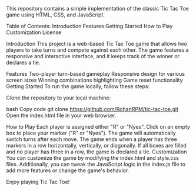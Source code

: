 This repository contains a simple implementation of the classic Tic Tac Toe game using HTML, CSS, and JavaScript.

Table of Contents:
Introduction
Features
Getting Started
How to Play
Customization
License

Introduction
This project is a web-based Tic Tac Toe game that allows two players to take turns and compete against each other. The game features a responsive and interactive interface, and it keeps track of the winner or declares a tie.

Features
Two-player turn-based gameplay
Responsive design for various screen sizes
Winning combinations highlighting
Game reset functionality
Getting Started
To run the game locally, follow these steps:

Clone the repository to your local machine:

bash
Copy code
git clone https://github.com/RohanRPM/tic-tac-toe.git
Open the index.html file in your web browser.

How to Play
Each player is assigned either "R" or "Nyes".
Click on an empty box to place your marker ("R" or "Nyes").
The game will automatically switch turns after each move.
The game ends when a player has three markers in a row horizontally, vertically, or diagonally.
If all boxes are filled and no player has three in a row, the game is declared a tie.
Customization
You can customize the game by modifying the index.html and style.css files. Additionally, you can tweak the JavaScript logic in the index.js file to add more features or change the game's behavior.

Enjoy playing Tic Tac Toe!
